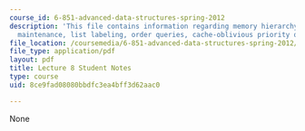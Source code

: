 ```yaml
---
course_id: 6-851-advanced-data-structures-spring-2012
description: 'This file contains information regarding memory hierarchy: ordered-file
  maintenance, list labeling, order queries, cache-oblivious priority queues.'
file_location: /coursemedia/6-851-advanced-data-structures-spring-2012/8ce9fad08080bbdfc3ea4bff3d62aac0_MIT6_851S12_L8.pdf
file_type: application/pdf
layout: pdf
title: Lecture 8 Student Notes
type: course
uid: 8ce9fad08080bbdfc3ea4bff3d62aac0

---
```

None